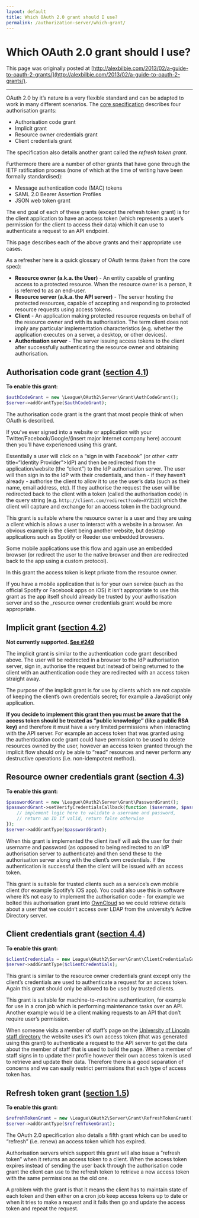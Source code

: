 ```yaml
---
layout: default
title: Which OAuth 2.0 grant should I use?
permalink: /authorization-server/which-grant/
---
```


# Which OAuth 2.0 grant should I use? 

This page was originally posted at [http://alexbilbie.com/2013/02/a-guide-to-oauth-2-grants/](http://alexbilbie.com/2013/02/a-guide-to-oauth-2-grants/).

---

OAuth 2.0 by it’s nature is a very flexible standard and can be adapted to work in many different scenarios. The [core specification](http://tools.ietf.org/html/rfc6749) describes four authorisation grants:

* Authorisation code grant
* Implicit grant
* Resource owner credentials grant
* Client credentials grant

The specification also details another grant called the _refresh token grant_.

Furthermore there are a number of other grants that have gone through the IETF ratification process (none of which at the time of writing have been formally standardised):

* Message authentication code (MAC) tokens
* SAML 2.0 Bearer Assertion Profiles
* JSON web token grant

The end goal of each of these grants (except the refresh token grant) is for the client application to have an access token (which represents a user’s permission for the client to access their data) which it can use to authenticate a request to an API endpoint.

This page describes each of the above grants and their appropriate use cases.

As a refresher here is a quick glossary of OAuth terms (taken from the core spec):

* **Resource owner (a.k.a. the User)** - An entity capable of granting access to a protected resource. When the resource owner is a person, it is referred to as an end-user.
* **Resource server (a.k.a. the API server)** - The server hosting the protected resources, capable of accepting and responding to protected resource requests using access tokens.
* **Client** - An application making protected resource requests on behalf of the resource owner and with its authorisation. The term client does not imply any particular implementation characteristics (e.g. whether the application executes on a server, a desktop, or other devices).
* **Authorisation server** - The server issuing access tokens to the client after successfully authenticating the resource owner and obtaining authorisation.

## Authorisation code grant ([section 4.1](http://tools.ietf.org/html/rfc6749#section-4.1))

**To enable this grant:**

~~~ php
$authCodeGrant = new \League\OAuth2\Server\Grant\AuthCodeGrant();
$server->addGrantType($authCodeGrant);
~~~

The authorisation code grant is the grant that most people think of when OAuth is described.

If you’ve ever signed into a website or application with your Twitter/Facebook/Google/(insert major Internet company here) account then you’ll have experienced using this grant.

Essentially a user will click on a “sign in with Facebook” (or other <attr title=“Identity Provider”>IdP</attr>) and then be redirected from the application/website (the “client”) to the IdP authorisation server. The user will then sign in to the IdP with their credentials, and then - if they haven’t already - authorise the client to allow it to use the user’s data (such as their name, email address, etc). If they authorise the request the user will be redirected back to the client with a token (called the authorisation code) in the query string (e.g. `http://client.com/redirect?code=XYZ123`) which the client will capture and exchange for an access token in the background.

This grant is suitable where the resource owner is a user and they are using a client which is allows a user to interact with a website in a browser. An obvious example is the client being another website, but desktop applications such as Spotify or Reeder use embedded browsers.

Some mobile applications use this flow and again use an embedded browser (or redirect the user to the native browser and then are redirected back to the app using a custom protocol).

In this grant the access token is kept private from the resource owner.

If you have a mobile application that is for your own service (such as the official Spotify or Facebook apps on iOS) it isn’t appropriate to use this grant as the app itself should already be trusted by your authorisation server and so the _resource owner credentials grant would be more appropriate.

## Implicit grant ([section 4.2](http://tools.ietf.org/html/rfc6749#section-4.2))

**Not currently supported. [See #249](https://github.com/thephpleague/oauth2-server/issues/249)**

The implicit grant is similar to the authentication code grant described above. The user will be redirected in a browser to the IdP authorisation server, sign in, authorise the request but instead of being returned to the client with an authentication code they are redirected with an access token straight away.

The purpose of the implicit grant is for use by clients which are not capable of keeping the client’s own credentials secret; for example a JavaScript only application.

**If you decide to implement this grant then you must be aware that the access token should be treated as “public knowledge” (like a public RSA key)** and therefore it must have a very limited permissions when interacting with the API server. For example an access token that was granted using the authentication code grant could have permission to be used to delete resources owned by the user, however an access token granted through the implicit flow should only be able to “read” resources and never perform any destructive operations (i.e. non-idempotent method).

## Resource owner credentials grant ([section 4.3](http://tools.ietf.org/html/rfc6749#section-4.3))

**To enable this grant:**

~~~ php
$passwordGrant = new \League\OAuth2\Server\Grant\PasswordGrant();
$passwordGrant->setVerifyCredentialsCallback(function ($username, $password) {
    // implement logic here to validate a username and password,
    // return an ID if valid, return false otherwise
});
$server->addGrantType($passwordGrant);
~~~

When this grant is implemented the client itself will ask the user for their username and password (as opposed to being redirected to an IdP authorisation server to authenticate) and then send these to the authorisation server along with the client’s own credentials.  If the authentication is successful then the client will be issued with an access token.

This grant is suitable for trusted clients such as a service’s own mobile client (for example Spotify’s iOS app). You could also use this in software where it’s not easy to implement the authorisation code - for example we bolted this authorisation grant into [OwnCloud](http://owncloud.org/) so we could retrieve details about a user that we couldn’t access over LDAP from the university’s Active Directory server.

## Client credentials grant  ([section 4.4](http://tools.ietf.org/html/rfc6749#section-4.4))

**To enable this grant:**

~~~ php
$clientCredentials = new League\OAuth2\Server\Grant\ClientCredentialsGrant();
$server->addGrantType($clientCredentials);
~~~

This grant is similar to the resource owner credentials grant except only the client’s credentials are used to authenticate a request for an access token. Again this grant should only be allowed to be used by trusted clients.

This grant is suitable for machine-to-machine authentication, for example for use in a cron job which is performing maintenance tasks over an API. Another example would be a client making requests to an API that don’t require user’s permission.

When someone visits a member of staff’s page on the [University of Lincoln staff directory](http://staff.lincoln.ac.uk/) the website uses it’s own access token (that was generated using this grant) to authenticate a request to the API server to get the data about the member of staff that is used to build the page. When a member of staff signs in to update their profile however their own access token is used to retrieve and update their data. Therefore there is a good separation of concerns and we can easily restrict permissions that each type of access token has.

## Refresh token grant ([section 1.5](http://tools.ietf.org/html/rfc6749#section-1.5))

**To enable this grant:**

~~~ php
$refrehTokenGrant = new \League\OAuth2\Server\Grant\RefreshTokenGrant();
$server->addGrantType($refrehTokenGrant);
~~~

The OAuth 2.0 specification also details a fifth grant which can be used to “refresh” (i.e. renew) an access token which has expired.

Authorisation servers which support this grant will also issue a “refresh token” when it returns an access token to a client. When the access token expires instead of sending the user back through the authorisation code grant the client can use to the refresh token to retrieve a new access token with the same permissions as the old one.

A problem with the grant is that it means the client has to maintain state of each token and then either on a cron job keep access tokens up to date or when it tries to make a request and it fails then go and update the access token and repeat the request.

